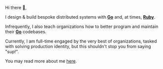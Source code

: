 Hi there :wave:,

I design & build bespoke distributed systems with [**Go**](https://golang.org) and, at times, [**Ruby**](https://www.ruby-lang.org).

Infrequently, I also teach organizations how to better program and maintain their [**Go**](https://golang.org) codebases.

Currently, I am full-time engaged by the very best of organizations, tasked with solving production identity, but this shouldn't stop you from saying "sup!".

You may read more about me [here](https://panos.nefeloma.io).
